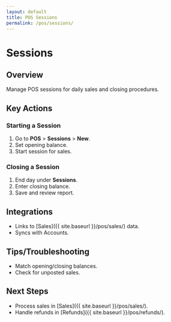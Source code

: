 ```yaml
---
layout: default
title: POS Sessions
permalink: /pos/sessions/
---
```


# Sessions

## Overview
Manage POS sessions for daily sales and closing procedures.

## Key Actions

### Starting a Session
1. Go to **POS** > **Sessions** > **New**.
2. Set opening balance.
3. Start session for sales.

### Closing a Session
1. End day under **Sessions**.
2. Enter closing balance.
3. Save and review report.

## Integrations
- Links to [Sales]({{ site.baseurl }}/pos/sales/) data.
- Syncs with Accounts.

## Tips/Troubleshooting
- Match opening/closing balances.
- Check for unposted sales.

## Next Steps
- Process sales in [Sales]({{ site.baseurl }}/pos/sales/).
- Handle refunds in [Refunds]({{ site.baseurl }}/pos/refunds/).
